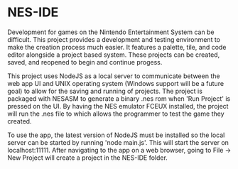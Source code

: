 # NES-IDE

Development for games on the Nintendo Entertainment System can be difficult. This project provides a development and testing environment to make the creation process much easier. It features a palette, tile, and code editor alongside a project based system. These projects can be created, saved, and reopened to begin and continue progess. 

This project uses NodeJS as a local server to communicate between the web app UI and UNIX operating system (Windows support will be a future goal) to allow for the saving and running of projects. The project is packaged with NESASM to generate a binary .nes rom when 'Run Project' is pressed on the UI. By having the NES emulator FCEUX installed, the project will run the .nes file to which allows the programmer to test the game they created.

To use the app, the latest version of NodeJS must be installed so the local server can be started by running 'node main.js'. This will start the server on localhost:11111. After navigating to the app on a web browser, going to File -> New Project will create a project in the NES-IDE folder.

